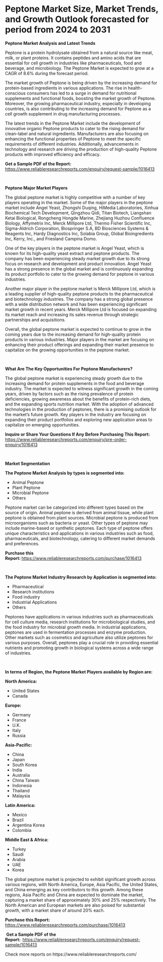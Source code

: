 <p><h1>Peptone Market Size, Market Trends, and Growth Outlook forecasted for period from 2024 to 2031</h1></p><p><strong>Peptone Market Analysis and Latest Trends</strong></p>
<p><p>Peptone is a protein hydrolysate obtained from a natural source like meat, milk, or plant proteins. It contains peptides and amino acids that are essential for cell growth in industries like pharmaceuticals, food and beverage, and microbiology. The Peptone Market is expected to grow at a CAGR of 8.6% during the forecast period. </p><p>The market growth of Peptone is being driven by the increasing demand for protein-based ingredients in various applications. The rise in health-conscious consumers has led to a surge in demand for nutritional supplements and functional foods, boosting the market growth of Peptone. Moreover, the growing pharmaceutical industry, especially in developing countries, is also contributing to the increasing demand for Peptone as a cell growth supplement in drug manufacturing processes.</p><p>The latest trends in the Peptone Market include the development of innovative organic Peptone products to cater to the rising demand for clean-label and natural ingredients. Manufacturers are also focusing on enhancing the functional properties of Peptone to meet the specific requirements of different industries. Additionally, advancements in technology and research are driving the production of high-quality Peptone products with improved efficiency and efficacy.</p></p>
<p><strong>Get a Sample PDF of the Report:&nbsp;</strong> <a href="https://www.reliableresearchreports.com/enquiry/request-sample/1016413">https://www.reliableresearchreports.com/enquiry/request-sample/1016413</a></p>
<p>&nbsp;</p>
<p><strong>Peptone Major Market Players</strong></p>
<p><p>The global peptone market is highly competitive with a number of key players operating in the market. Some of the major players in the peptone market include Angel Yeast, Zhongshi Duqing, HiMedia Laboratories, Xinhua Biochemical Tech Development, Qingzhou Qidi, Titan Biotech, Liangshan Ketai Biological, Rongcheng Hongde Marine, Zhejiang Huzhou Confluence Biology, Affymetrix Inc, Merck Millipore Ltd, Thermo Fisher Scientific Inc, Sigma-Aldrich Corporation, Biospringer S.A, BD Biosciences Systems & Reagents Inc, Hardy Diagnostics Inc, Solabia Group, Global Bioingredients Inc, Kerry, Inc., and Friesland Campina Domo.</p><p>One of the key players in the peptone market is Angel Yeast, which is known for its high-quality yeast extract and peptone products. The company has been experiencing steady market growth due to its strong focus on research and development and product innovation. Angel Yeast has a strong presence in the global market and is continuously expanding its product portfolio to cater to the growing demand for peptone in various industries.</p><p>Another major player in the peptone market is Merck Millipore Ltd, which is a leading supplier of high-quality peptone products to the pharmaceutical and biotechnology industries. The company has a strong global presence with a wide distribution network and has been experiencing significant market growth in recent years. Merck Millipore Ltd is focused on expanding its market reach and increasing its sales revenue through strategic partnerships and acquisitions.</p><p>Overall, the global peptone market is expected to continue to grow in the coming years due to the increasing demand for high-quality protein products in various industries. Major players in the market are focusing on enhancing their product offerings and expanding their market presence to capitalize on the growing opportunities in the peptone market.</p></p>
<p>&nbsp;</p>
<p><strong>What Are The Key Opportunities For Peptone Manufacturers?</strong></p>
<p><p>The global peptone market is experiencing steady growth due to the increasing demand for protein supplements in the food and beverage industry. The market is expected to witness significant growth in the coming years, driven by factors such as the rising prevalence of protein deficiencies, growing awareness about the benefits of protein-rich diets, and the expanding sports nutrition market. With the adoption of advanced technologies in the production of peptones, there is a promising outlook for the market’s future growth. Key players in the industry are focusing on expanding their product portfolios and exploring new application areas to capitalize on emerging opportunities.</p></p>
<p><strong>Inquire or Share Your Questions If Any Before Purchasing This Report:</strong> <a href="https://www.reliableresearchreports.com/enquiry/pre-order-enquiry/1016413">https://www.reliableresearchreports.com/enquiry/pre-order-enquiry/1016413</a></p>
<p>&nbsp;</p>
<p><strong>Market Segmentation</strong></p>
<p><strong>The Peptone Market Analysis by types is segmented into:</strong></p>
<p><ul><li>Animal Peptone</li><li>Plant Peptone</li><li>Microbial Peptone</li><li>Others</li></ul></p>
<p><p>Peptone market can be categorized into different types based on the source of origin. Animal peptone is derived from animal tissue, while plant peptone is obtained from plant sources. Microbial peptone is produced from microorganisms such as bacteria or yeast. Other types of peptone may include marine-based or synthetic peptones. Each type of peptone offers unique characteristics and applications in various industries such as food, pharmaceuticals, and biotechnology, catering to different market demands and preferences.</p></p>
<p><strong>Purchase this Report:&nbsp;</strong><a href="https://www.reliableresearchreports.com/purchase/1016413">https://www.reliableresearchreports.com/purchase/1016413</a></p>
<p>&nbsp;</p>
<p><strong>The Peptone Market Industry Research by Application is segmented into:</strong></p>
<p><ul><li>Pharmaceutical</li><li>Research institutions</li><li>Food industry</li><li>Industrial Applications</li><li>Others</li></ul></p>
<p><p>Peptones have applications in various industries such as pharmaceuticals for cell culture media, research institutions for microbiological studies, and the food industry for microbial growth media. In industrial applications, peptones are used in fermentation processes and enzyme production. Other markets such as cosmetics and agriculture also utilize peptones for various purposes. Overall, peptones play a crucial role in providing essential nutrients and promoting growth in biological systems across a wide range of industries.</p></p>
<p>&nbsp;</p>
<p><strong>In terms of Region, the Peptone Market Players available by Region are:</strong></p>
<p>
    <p> <strong> North America: </strong>
        <ul>
            <li>United States</li>
            <li>Canada</li>
        </ul>
        </p> 
    <p> <strong> Europe: </strong>
        <ul>
            <li>Germany</li>
            <li>France</li>
            <li>U.K.</li>
            <li>Italy</li>
            <li>Russia</li>
        </ul>
        </p> 
    <p> <strong> Asia-Pacific: </strong>
        <ul>
            <li>China</li>
            <li>Japan</li>
            <li>South Korea</li>
            <li>India</li>
            <li>Australia</li>
            <li>China Taiwan</li>
            <li>Indonesia</li>
            <li>Thailand</li>
            <li>Malaysia</li>
        </ul>
        </p> 
    <p> <strong> Latin America: </strong>
        <ul>
            <li>Mexico</li>
            <li>Brazil</li>
            <li>Argentina Korea</li>
            <li>Colombia</li>
        </ul>
        </p> 
    <p> <strong> Middle East & Africa: </strong>
        <ul>
            <li>Turkey</li>
            <li>Saudi</li>
            <li>Arabia</li>
            <li>UAE</li>
            <li>Korea</li>
        </ul>
    </p>
    </p>
<p><p>The global peptone market is projected to exhibit significant growth across various regions, with North America, Europe, Asia Pacific, the United States, and China emerging as key contributors to this growth. Among these regions, Asia Pacific and China are expected to dominate the market, capturing a market share of approximately 30% and 25% respectively. The North American and European markets are also poised for substantial growth, with a market share of around 20% each.</p></p>
<p><strong>Purchase this Report: </strong><a href="https://www.reliableresearchreports.com/purchase/1016413">https://www.reliableresearchreports.com/purchase/1016413</a></p>
<p>&nbsp;<strong>Get a Sample PDF of the Report:&nbsp;&nbsp;</strong><a href="https://www.reliableresearchreports.com/enquiry/request-sample/1016413">https://www.reliableresearchreports.com/enquiry/request-sample/1016413</a></p>
<p><strong></strong></p>
<p>Check more reports on https://www.reliableresearchreports.com/</p>